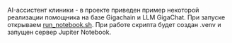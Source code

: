 AI-ассистент клиники - в проекте приведен пример некоторой реализации помощника на базе Gigachain и LLM GigaChat. При запуске открываем [run_notebook.sh](./run_notebook.sh). При работе скрипта будет создан .venv и запущен сервер  Jupiter Notebook.

